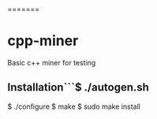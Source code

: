 =======
# cpp-miner
Basic c++ miner for testing

## Installation```$ ./autogen.sh
$ ./configure
$ make
$ sudo make install
